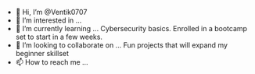- 👋 Hi, I’m @Ventik0707
- 👀 I’m interested in ... 
- 🌱 I’m currently learning ... Cybersecurity basics. Enrolled in a bootcamp set to start in a few weeks.
- 💞️ I’m looking to collaborate on ... Fun projects that will expand my beginner skillset
- 📫 How to reach me ...

<!---
Ventik0707/Ventik0707 is a ✨ special ✨ repository because its `README.md` (this file) appears on your GitHub profile.
You can click the Preview link to take a look at your changes.
--->
